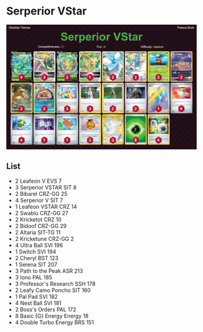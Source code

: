 # Serperior VStar

![decklist](../../!Images/Standard/6BST-OBF/Serperior%20VStar.PNG)

## List
* 2 Leafeon V EVS 7
* 3 Serperior VSTAR SIT 8
* 2 Bibarel CRZ-GG 25
* 4 Serperior V SIT 7
* 1 Leafeon VSTAR CRZ 14
* 2 Swablu CRZ-GG 27
* 2 Kricketot CRZ 10
* 2 Bidoof CRZ-GG 29
* 2 Altaria SIT-TG 11
* 2 Kricketune CRZ-GG 2
* 4 Ultra Ball SVI 196
* 1 Switch SVI 194
* 2 Cheryl BST 123
* 1 Serena SIT 207
* 3 Path to the Peak ASR 213
* 3 Iono PAL 185
* 3 Professor's Research SSH 178
* 2 Leafy Camo Poncho SIT 160
* 1 Pal Pad SVI 182
* 4 Nest Ball SVI 181
* 2 Boss's Orders PAL 172
* 8 Basic {G} Energy Energy 18
* 4 Double Turbo Energy BRS 151
